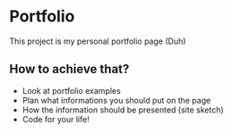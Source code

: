 # Portfolio
This project is my personal portfolio page (Duh)

## How to achieve that? 

* Look at portfolio examples
* Plan what informations you should put on the page
* How the information should be presented (site sketch) 
* Code for your life!
